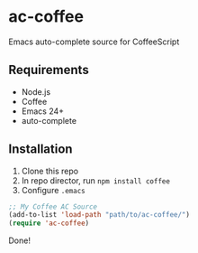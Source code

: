 ac-coffee
=========

Emacs auto-complete source for CoffeeScript

Requirements
--------

* Node.js
* Coffee
* Emacs 24+
* auto-complete

Installation
--------

1. Clone this repo
2. In repo director, run ```npm install coffee```
3. Configure ```.emacs```

```lisp
;; My Coffee AC Source
(add-to-list 'load-path "path/to/ac-coffee/")
(require 'ac-coffee)
```

Done!
